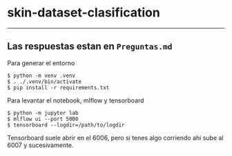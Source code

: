 # skin-dataset-clasification  
---
**Las respuestas estan en `Preguntas.md`**
---
Para generar el entorno
```
$ python -m venv .venv
$ . ./.venv/bin/activate
$ pip install -r requirements.txt
```

Para levantar el notebook, mlflow y tensorboard
```
$ python -m jupyter lab
$ mlflow ui --port 5000
$ tensorboard --logdir=/path/to/logdir
```

Tensorboard suele abrir en el 6006, pero si tenes algo corriendo ahi sube al 6007 y sucesivamente.

